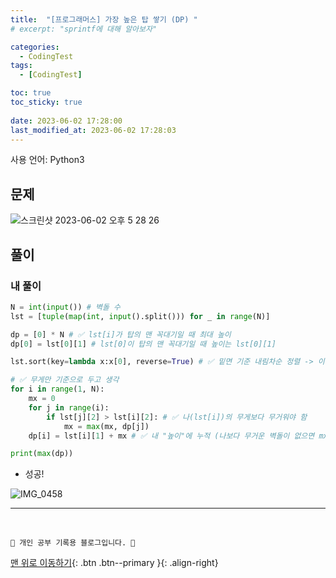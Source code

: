 ```yaml
---
title:  "[프로그래머스] 가장 높은 탑 쌓기 (DP) "
# excerpt: "sprintf에 대해 알아보자"

categories:
  - CodingTest
tags:
  - [CodingTest]

toc: true
toc_sticky: true
 
date: 2023-06-02 17:28:00
last_modified_at: 2023-06-02 17:28:03
---
```


사용 언어: Python3

## 문제
![스크린샷 2023-06-02 오후 5 28 26](https://github.com/minju412/jenkins-test/assets/59405576/c94d0114-c6e6-49b6-83a8-776f39c61fcb)

## 풀이
### 내 풀이
```py
N = int(input()) # 벽돌 수
lst = [tuple(map(int, input().split())) for _ in range(N)]

dp = [0] * N # ✅ lst[i]가 탑의 맨 꼭대기일 때 최대 높이
dp[0] = lst[0][1] # lst[0]이 탑의 맨 꼭대기일 때 높이는 lst[0][1]

lst.sort(key=lambda x:x[0], reverse=True) # ✅ 밑면 기준 내림차순 정렬 -> 이제 위치 고정

# ✅ 무게만 기준으로 두고 생각
for i in range(1, N):
    mx = 0
    for j in range(i):
        if lst[j][2] > lst[i][2]: # ✅ 나(lst[i])의 무게보다 무거워야 함
            mx = max(mx, dp[j])
    dp[i] = lst[i][1] + mx # ✅ 내 "높이"에 누적 (나보다 무거운 벽돌이 없으면 mx는 0)

print(max(dp))
```
- 성공!

![IMG_0458](https://github.com/minju412/jenkins-test/assets/59405576/20e3ccbb-d5f6-4e86-8746-b510fd3f41cf)







***
<br>


    💛 개인 공부 기록용 블로그입니다. 👻

[맨 위로 이동하기](#){: .btn .btn--primary }{: .align-right}